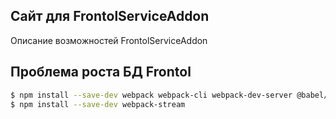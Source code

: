 ## Сайт для FrontolServiceAddon
Описание возможностей FrontolServiceAddon
## Проблема роста БД Frontol

```bash
$ npm install --save-dev webpack webpack-cli webpack-dev-server @babel/core @babel/preset-env babel-loader
$ npm install --save-dev webpack-stream
```